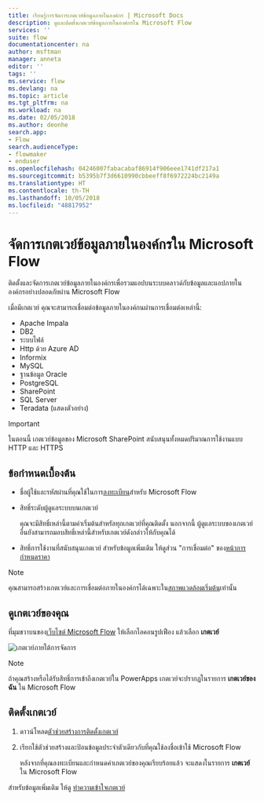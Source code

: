 ```yaml
---
title: เรียนรู้การจัดการเกตเวย์ข้อมูลภายในองค์กร | Microsoft Docs
description: ดูและติดตั้งเกตเวย์ข้อมูลภายในองค์กรใน Microsoft Flow
services: ''
suite: flow
documentationcenter: na
author: msftman
manager: anneta
editor: ''
tags: ''
ms.service: flow
ms.devlang: na
ms.topic: article
ms.tgt_pltfrm: na
ms.workload: na
ms.date: 02/05/2018
ms.author: deonhe
search.app:
- Flow
search.audienceType:
- flowmaker
- enduser
ms.openlocfilehash: 04246007fabacabaf86914f906eee1741df217a1
ms.sourcegitcommit: b5395b7f3d6610990cbbeeff8f6972224bc2149a
ms.translationtype: HT
ms.contentlocale: th-TH
ms.lasthandoff: 10/05/2018
ms.locfileid: "48817952"
---
```

# <a name="manage-an-on-premises-data-gateway-in-microsoft-flow"></a>จัดการเกตเวย์ข้อมูลภายในองค์กรใน Microsoft Flow

ติดตั้งและจัดการเกตเวย์ข้อมูลภายในองค์กรเพื่อรวมแอปบนระบบคลาวด์กับข้อมูลและแอปภายในองค์กรอย่างปลอดภัยผ่าน Microsoft Flow

เมื่อมีเกตเวย์ คุณจะสามารถเชื่อมต่อข้อมูลภายในองค์กนผ่านการเชื่อมต่อเหล่านี้:

* Apache Impala
* DB2
* ระบบไฟล์
* Http ด้วย Azure AD
* Informix
* MySQL
* ฐานข้อมูล Oracle
* PostgreSQL
* SharePoint
* SQL Server
* Teradata (แสดงตัวอย่าง)

> [!IMPORTANT]
> ในตอนนี้ เกตเวย์ข้อมูลของ Microsoft SharePoint สนับสนุนทั้งหมดปริมาณการใช้งานแบบ HTTP และ HTTPS

## <a name="prerequisites"></a>ข้อกำหนดเบื้องต้น

* ชื่อผู้ใช้และรหัสผ่านที่คุณใช้ในการ[ลงทะเบียน](sign-up-sign-in.md)สำหรับ Microsoft Flow
* สิทธิ์ระดับผู้ดูแลระบบบนเกตเวย์

  คุณจะมีสิทธิ์เหล่านี้ตามค่าเริ่มต้นสำหรัลทุกเกตเวย์ที่คุณติดตั้ง นอกจากนี้ ผู้ดูแลระบบของเกตเวย์อื่นยังสามารถมอบสิทธิ์เหล่านี้สำหรับเกตเวย์ดังกล่าวให้กับคุณได้
* สิทธิ์การใช้งานที่สนับสนุนเกตเวย์ สำหรับข้อมูลเพิ่มเติม ให้ดูส่วน "การเชื่อมต่อ" ของ[หน้าการกำหนดราคา](https://flow.microsoft.com/pricing/)

> [!NOTE]
> คุณสามารถสร้างเกตเวย์และการเชื่อมต่อภายในองค์กรได้เฉพาะใน[สถาพแวดล้อมเริ่มต้น](environments-overview-maker.md)เท่านั้น



## <a name="view-your-gateways"></a>ดูเกตเวย์ของคุณ

ที่มุมขวาบนของ[เว็บไซต์ Microsoft Flow](https://flow.microsoft.com) ให้เลือกไอคอนรูปเฟือง แล้วเลือก **เกตเวย์**

![เกตเวย์ภายใต้การจัดการ][1]

> [!NOTE]
> ถ้าคุณสร้างหรือได้รับสิทธิ์การเข้าถึงเกตเวย์ใน PowerApps เกตเวย์จะปรากฏในรายการ **เกตเวย์ของฉัน** ใน Microsoft Flow



## <a name="install-a-gateway"></a>ติดตั้งเกตเวย์

1. ดาวน์โหลด[ตัวช่วยสร้างการติดตั้งเกตเวย์](https://go.microsoft.com/fwlink/?LinkID=820580&clcid=0x409)

1. เรียกใช้ตัวช่วยสร้างและป้อนข้อมูลประจำตัวเดียวกับที่คุณใช้ลงชื่อเข้าใช้ Microsoft Flow

    หลังจากที่คุณลงทะเบียนและกำหนดค่าเกตเวย์ของคุณเรียบร้อยแล้ว จะแสดงในรายการ **เกตเวย์** ใน Microsoft Flow

สำหรับข้อมูลเพิ่มเติม ให้ดู [ทำความเข้าใจเกตเวย์](gateway-reference.md)

<!-- Image references -->
[1]: ./media/manage-gateway/view-gateways.png
